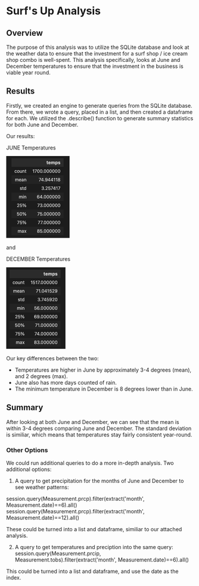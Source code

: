# Surf's Up Analysis

## Overview

The purpose of this analysis was to utilize the SQLite database and look at the weather data to ensure that the investment for a surf shop / ice cream shop combo is well-spent. This analysis specifically, looks at June and December temperatures to ensure that the investment in the business is viable year round.

## Results

Firstly, we created an engine to generate queries from the SQLite database. From there, we wrote a query, placed in a list, and then created a dataframe for each. We utilized the .describe() function to generate summary statistics for both June and December. 

Our results:

JUNE Temperatures

![june_temps](https://github.com/bessobrien/surfs_up/blob/main/Resources/june_temps.png)

and 

DECEMBER Temperatures

![dec_temps](https://github.com/bessobrien/surfs_up/blob/main/Resources/December_temps.png)

Our key differences between the two:
* Temperatures are higher in June by approximately 3-4 degrees (mean), and 2 degrees (max).
* June also has more days counted of rain.
* The minimum temperature in December is 8 degrees lower than in June.

## Summary

After looking at both June and December, we can see that the mean is within 3-4 degrees comparing June and December. The standard deviation is similiar, which means that temperatures stay fairly consistent year-round.

### Other Options

We could run additional queries to do a more in-depth analysis. Two additional options:

1. A query to get precipitation for the months of June and December to see weather patterns:

session.query(Measurement.prcp).filter(extract('month', Measurement.date)==6).all()
session.query(Measurement.prcp).filter(extract('month', Measurement.date)==12).all()

These could be turned into a list and dataframe, similiar to our attached analysis.

2. A query to get temperatures and preciption into the same query:
session.query(Measurement.prcip, Measurement.tobs).filter(extract('month', Measurement.date)==6).all()

This could be turned into a list and dataframe, and use the date as the index.

